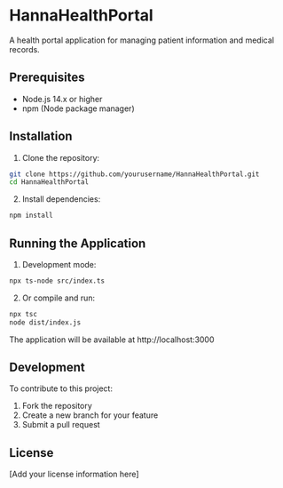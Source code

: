 # HannaHealthPortal

A health portal application for managing patient information and medical records.

## Prerequisites

- Node.js 14.x or higher
- npm (Node package manager)

## Installation

1. Clone the repository:
```bash
git clone https://github.com/yourusername/HannaHealthPortal.git
cd HannaHealthPortal
```

2. Install dependencies:
```bash
npm install
```

## Running the Application

1. Development mode:
```bash
npx ts-node src/index.ts
```

2. Or compile and run:
```bash
npx tsc
node dist/index.js
```

The application will be available at http://localhost:3000

## Development

To contribute to this project:

1. Fork the repository
2. Create a new branch for your feature
3. Submit a pull request

## License

[Add your license information here]
